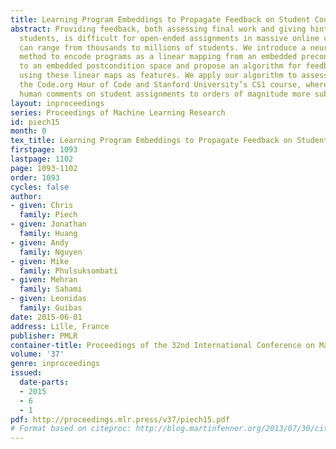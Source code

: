 ```yaml
---
title: Learning Program Embeddings to Propagate Feedback on Student Code
abstract: Providing feedback, both assessing final work and giving hints to stuck
  students, is difficult for open-ended assignments in massive online classes which
  can range from thousands to millions of students. We introduce a neural network
  method to encode programs as a linear mapping from an embedded precondition space
  to an embedded postcondition space and propose an algorithm for feedback at scale
  using these linear maps as features. We apply our algorithm to assessments from
  the Code.org Hour of Code and Stanford University’s CS1 course, where we propagate
  human comments on student assignments to orders of magnitude more submissions.
layout: inproceedings
series: Proceedings of Machine Learning Research
id: piech15
month: 0
tex_title: Learning Program Embeddings to Propagate Feedback on Student Code
firstpage: 1093
lastpage: 1102
page: 1093-1102
order: 1093
cycles: false
author:
- given: Chris
  family: Piech
- given: Jonathan
  family: Huang
- given: Andy
  family: Nguyen
- given: Mike
  family: Phulsuksombati
- given: Mehran
  family: Sahami
- given: Leonidas
  family: Guibas
date: 2015-06-01
address: Lille, France
publisher: PMLR
container-title: Proceedings of the 32nd International Conference on Machine Learning
volume: '37'
genre: inproceedings
issued:
  date-parts:
  - 2015
  - 6
  - 1
pdf: http://proceedings.mlr.press/v37/piech15.pdf
# Format based on citeproc: http://blog.martinfenner.org/2013/07/30/citeproc-yaml-for-bibliographies/
---
```

